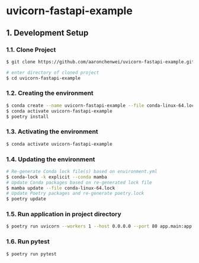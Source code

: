 # uvicorn-fastapi-example <!-- omit in toc -->

## 1. Development Setup

### 1.1. Clone Project

```bash
$ git clone https://github.com/aaronchenwei/uvicorn-fastapi-example.git

# enter directory of cloned project 
$ cd uvicorn-fastapi-example
```

### 1.2. Creating the environment

```sh
$ conda create --name uvicorn-fastapi-example --file conda-linux-64.lock
$ conda activate uvicorn-fastapi-example
$ poetry install
```

### 1.3. Activating the environment

```sh
$ conda activate uvicorn-fastapi-example
```

### 1.4. Updating the environment

```sh
# Re-generate Conda lock file(s) based on environment.yml
$ conda-lock -k explicit --conda mamba
# Update Conda packages based on re-generated lock file
$ mamba update --file conda-linux-64.lock
# Update Poetry packages and re-generate poetry.lock
$ poetry update
```

### 1.5. Run application in project directory

```bash
$ poetry run uvicorn --workers 1 --host 0.0.0.0 --port 80 app.main:app
```

### 1.6. Run pytest

```bash
$ poetry run pytest
```